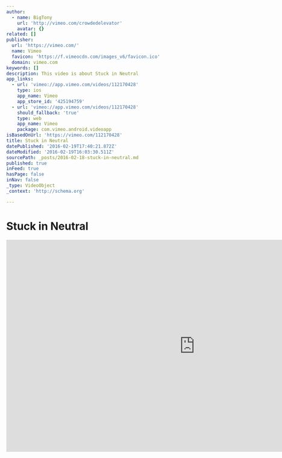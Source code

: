 ```yaml
---
author:
  - name: BigTony
    url: 'http://vimeo.com/crowdedelevator'
    avatar: {}
related: []
publisher:
  url: 'https://vimeo.com/'
  name: Vimeo
  favicon: 'https://f.vimeocdn.com/images_v6/favicon.ico'
  domain: vimeo.com
keywords: []
description: This video is about Stuck in Neutral
app_links:
  - url: 'vimeo://app.vimeo.com/videos/112170428'
    type: ios
    app_name: Vimeo
    app_store_id: '425194759'
  - url: 'vimeo://app.vimeo.com/videos/112170428'
    should_fallback: 'true'
    type: web
    app_name: Vimeo
    package: com.vimeo.android.videoapp
isBasedOnUrl: 'https://vimeo.com/112170428'
title: Stuck in Neutral
datePublished: '2016-02-19T17:40:21.872Z'
dateModified: '2016-02-19T16:03:30.511Z'
sourcePath: _posts/2016-02-18-stuck-in-neutral.md
published: true
inFeed: true
hasPage: false
inNav: false
_type: VideoObject
_context: 'http://schema.org'

---
```

# Stuck in Neutral

<iframe src="https://cdn.embedly.com/widgets/media.html?src=https%3A%2F%2Fplayer.vimeo.com%2Fvideo%2F112170428&amp;url=https%3A%2F%2Fvimeo.com%2F112170428&amp;image=http%3A%2F%2Fi.vimeocdn.com%2Fvideo%2F497043867_1280.jpg&amp;key=b7d04c9b404c499eba89ee7072e1c4f7&amp;type=text%2Fhtml&amp;schema=vimeo" width="1000" height="563" scrolling="no" frameborder="0" allowfullscreen="allowfullscreen" style=""></iframe>